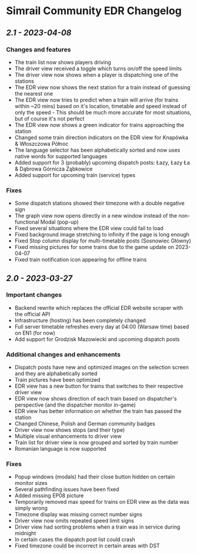 # Simrail Community EDR Changelog

## *2.1 - 2023-04-08*

### Changes and features

- The train list now shows players driving
- The driver view received a toggle which turns on/off the speed limits
- The driver view now shows when a player is dispatching one of the stations
- The EDR view now shows the next station for a train instead of guessing the nearest one
- The EDR view now tries to predict when a train will arrive (for trains within ~20 mins) based on it's location, timetable and speed instead of only the speed - This should be much more accurate for most situations, but of course it's not perfect
- The EDR view now shows a green indicator for trains approaching the station
- Changed some train direction indicators on the EDR view for Knapówka & Włoszczowa Północ
- The language selector has been alphabetically sorted and now uses native words for supported languages
- Added support for 3 (probably) upcoming dispatch posts: Łazy, Łazy Ła & Dąbrowa Górnicza Ząbkowice
- Added support for upcoming train (service) types

### Fixes

- Some dispatch stations showed their timezone with a double negative sign
- The graph view now opens directly in a new window instead of the non-functional Modal (pop-up)
- Fixed several situations where the EDR view could fail to load
- Fixed background image stretching to infinity if the page is long enough
- Fixed Stop column display for multi-timetable posts (Sosnowiec Główny)
- Fixed missing pictures for some trains due to the game update on 2023-04-07
- Fixed train notification icon appearing for offline trains

## *2.0 - 2023-03-27*

### Important changes

- Backend rewrite which replaces the official EDR website scraper with the official API
- Infrastructure (hosting) has been completely changed
- Full server timetable refreshes every day at 04:00 (Warsaw time) based on EN1 (for now)
- Add support for Grodzisk Mazowiecki and upcoming dispatch posts

### Additional changes and enhancements

- Dispatch posts have new and optimized images on the selection screen and they are alphabetically sorted
- Train pictures have been optimized
- EDR view has a new button for trains that switches to their respective driver view
- EDR view now shows direction of each train based on dispatcher's perspective (and the dispatcher monitor in-game)
- EDR view has better information on whether the train has passed the station
- Changed Chinese, Polish and German community badges
- Driver view now shows stops (and their type)
- Multiple visual enhancements to driver view
- Train list for driver view is now grouped and sorted by train number
- Romanian language is now supported

### Fixes

- Popup windows (modals) had their close button hidden on certain monitor sizes
- Several pathfinding issues have been fixed
- Added missing EP08 picture
- Temporarily removed max speed for trains on EDR view as the data was simply wrong
- Timezone display was missing correct number signs
- Driver view now omits repeated speed limit signs
- Driver view had sorting problems when a train was in service during midnight
- In certain cases the dispatch post list could crash
- Fixed timezone could be incorrect in certain areas with DST
